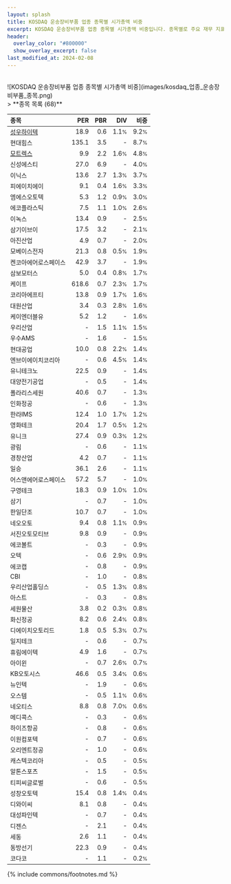 ```yaml
---
layout: splash
title: KOSDAQ 운송장비부품 업종 종목별 시가총액 비중
excerpt: KOSDAQ 운송장비부품 업종 종목별 시가총액 비중입니다. 종목별로 주요 재무 지표를 함께 표시합니다.
header:
  overlay_color: "#800000"
  show_overlay_excerpt: false
last_modified_at: 2024-02-08
---
```

<br>
![KOSDAQ 운송장비부품 업종 종목별 시가총액 비중](images/kosdaq_업종_운송장비부품_종목.png)
<br>
> **종목 목록 (68)**<a id="list"></a>

| **종목** | **PER** | **PBR** | **DIV** | **비중** |
| :------- | ------: | ------: | ------: | -------: |
| [성우하이텍](/015750/) | 18.9 | 0.6 | 1.1<small>%</small> | 9.2<small>%</small> |
| 현대힘스 | 135.1 | 3.5 | - | 8.7<small>%</small> |
| [모트렉스](/118990/) | 9.9 | 2.2 | 1.6<small>%</small> | 4.8<small>%</small> |
| 신성에스티 | 27.0 | 6.9 | - | 4.0<small>%</small> |
| 이닉스 | 13.6 | 2.7 | 1.3<small>%</small> | 3.7<small>%</small> |
| 피에이치에이 | 9.1 | 0.4 | 1.6<small>%</small> | 3.3<small>%</small> |
| 엠에스오토텍 | 5.3 | 1.2 | 0.9<small>%</small> | 3.0<small>%</small> |
| 에코플라스틱 | 7.5 | 1.1 | 1.0<small>%</small> | 2.6<small>%</small> |
| 이녹스 | 13.4 | 0.9 | - | 2.5<small>%</small> |
| 삼기이브이 | 17.5 | 3.2 | - | 2.1<small>%</small> |
| 아진산업 | 4.9 | 0.7 | - | 2.0<small>%</small> |
| 모베이스전자 | 21.3 | 0.8 | 0.5<small>%</small> | 1.9<small>%</small> |
| 켄코아에어로스페이스 | 42.9 | 3.7 | - | 1.9<small>%</small> |
| 삼보모터스 | 5.0 | 0.4 | 0.8<small>%</small> | 1.7<small>%</small> |
| 케이프 | 618.6 | 0.7 | 2.3<small>%</small> | 1.7<small>%</small> |
| 코리아에프티 | 13.8 | 0.9 | 1.7<small>%</small> | 1.6<small>%</small> |
| 대원산업 | 3.4 | 0.3 | 2.8<small>%</small> | 1.6<small>%</small> |
| 케이엔더블유 | 5.2 | 1.2 | - | 1.6<small>%</small> |
| 우리산업 | - | 1.5 | 1.1<small>%</small> | 1.5<small>%</small> |
| 우수AMS | - | 1.6 | - | 1.5<small>%</small> |
| 현대공업 | 10.0 | 0.8 | 2.2<small>%</small> | 1.4<small>%</small> |
| 엔브이에이치코리아 | - | 0.6 | 4.5<small>%</small> | 1.4<small>%</small> |
| 유니테크노 | 22.5 | 0.9 | - | 1.4<small>%</small> |
| 대양전기공업 | - | 0.5 | - | 1.4<small>%</small> |
| 폴라리스세원 | 40.6 | 0.7 | - | 1.3<small>%</small> |
| 인화정공 | - | 0.6 | - | 1.3<small>%</small> |
| 한라IMS | 12.4 | 1.0 | 1.7<small>%</small> | 1.2<small>%</small> |
| 영화테크 | 20.4 | 1.7 | 0.5<small>%</small> | 1.2<small>%</small> |
| 유니크 | 27.4 | 0.9 | 0.3<small>%</small> | 1.2<small>%</small> |
| 광림 | - | 0.6 | - | 1.1<small>%</small> |
| 경창산업 | 4.2 | 0.7 | - | 1.1<small>%</small> |
| 일승 | 36.1 | 2.6 | - | 1.1<small>%</small> |
| 어스앤에어로스페이스 | 57.2 | 5.7 | - | 1.0<small>%</small> |
| 구영테크 | 18.3 | 0.9 | 1.0<small>%</small> | 1.0<small>%</small> |
| 삼기 | - | 0.7 | - | 1.0<small>%</small> |
| 한일단조 | 10.7 | 0.7 | - | 1.0<small>%</small> |
| 네오오토 | 9.4 | 0.8 | 1.1<small>%</small> | 0.9<small>%</small> |
| 서진오토모티브 | 9.8 | 0.9 | - | 0.9<small>%</small> |
| 에코볼트 | - | 0.3 | - | 0.9<small>%</small> |
| 오텍 | - | 0.6 | 2.9<small>%</small> | 0.9<small>%</small> |
| 에코캡 | - | 0.8 | - | 0.9<small>%</small> |
| CBI | - | 1.0 | - | 0.8<small>%</small> |
| 우리산업홀딩스 | - | 0.5 | 1.3<small>%</small> | 0.8<small>%</small> |
| 아스트 | - | 0.3 | - | 0.8<small>%</small> |
| 세원물산 | 3.8 | 0.2 | 0.3<small>%</small> | 0.8<small>%</small> |
| 화신정공 | 8.2 | 0.6 | 2.4<small>%</small> | 0.8<small>%</small> |
| 디에이치오토리드 | 1.8 | 0.5 | 5.3<small>%</small> | 0.7<small>%</small> |
| 일지테크 | - | 0.6 | - | 0.7<small>%</small> |
| 휴림에이텍 | 4.9 | 1.6 | - | 0.7<small>%</small> |
| 아이윈 | - | 0.7 | 2.6<small>%</small> | 0.7<small>%</small> |
| KB오토시스 | 46.6 | 0.5 | 3.4<small>%</small> | 0.6<small>%</small> |
| 뉴인텍 | - | 1.9 | - | 0.6<small>%</small> |
| 오스템 | - | 0.5 | 1.1<small>%</small> | 0.6<small>%</small> |
| 네오티스 | 8.8 | 0.8 | 7.0<small>%</small> | 0.6<small>%</small> |
| 메디콕스 | - | 0.3 | - | 0.6<small>%</small> |
| 하이즈항공 | - | 0.8 | - | 0.6<small>%</small> |
| 이원컴포텍 | - | 0.7 | - | 0.6<small>%</small> |
| 오리엔트정공 | - | 1.0 | - | 0.6<small>%</small> |
| 캐스텍코리아 | - | 0.5 | - | 0.5<small>%</small> |
| 알톤스포츠 | - | 1.5 | - | 0.5<small>%</small> |
| 티피씨글로벌 | - | 0.6 | - | 0.5<small>%</small> |
| 성창오토텍 | 15.4 | 0.8 | 1.4<small>%</small> | 0.4<small>%</small> |
| 디와이씨 | 8.1 | 0.8 | - | 0.4<small>%</small> |
| 대성파인텍 | - | 0.7 | - | 0.4<small>%</small> |
| 디젠스 | - | 2.1 | - | 0.4<small>%</small> |
| 세동 | 2.6 | 1.1 | - | 0.4<small>%</small> |
| 동방선기 | 22.3 | 0.9 | - | 0.4<small>%</small> |
| 코다코 | - | 1.1 | - | 0.2<small>%</small> |

{% include commons/footnotes.md %}